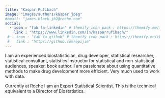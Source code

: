 ```yaml
---
title: "Kaspar Rufibach"
image: "images/authors/kaspar.jpeg"
#email: "james.black.jb2@roche.com"
social:
  - icon : "fab fa-linkedin" # themify icon pack : https://themify.me/themify-icons
    link : "https://www.linkedin.com/in/kasparrufibach/"
 # - icon : "fab fa-github" # themify icon pack : https://themify.me/themify-icons
 #   link : "https://github.com/epijim"
---
```


I am an experienced biostatistician, drug developer, statistical researcher, statistical consultant, statistics instructor for statistical and non-statistical audiences, speaker, book author. I am passionate about using quantitative methods to make drug development more efficient. Very much used to work with data.

Currently at Roche I am an Expert Statistical Scientist. This is the technical equivalent to a Director of Biostatistics.